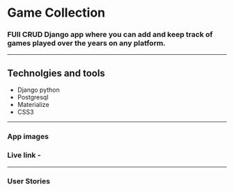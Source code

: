 # Game Collection

### FUll CRUD Django app where you can add and keep track of games played over the years on any platform.

---

## Technolgies and tools

  - Django python
  - Postgresql
  - Materialize
  - CSS3
  
---

### App images

### Live link - 

---

### User Stories

